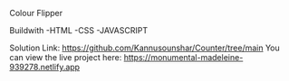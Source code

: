 Colour Flipper

Buildwith
-HTML
-CSS
-JAVASCRIPT

Solution Link: https://github.com/Kannusounshar/Counter/tree/main
You can view the live project here: https://monumental-madeleine-939278.netlify.app
